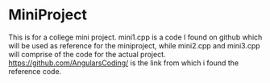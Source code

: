 # MiniProject
This is for a college mini project. 
mini1.cpp is a code I found on github which will be used as reference for the miniproject, while mini2.cpp and mini3.cpp will comprise of the code for the actual project.
https://github.com/AngularsCoding/ is the link from which i found the reference code.
